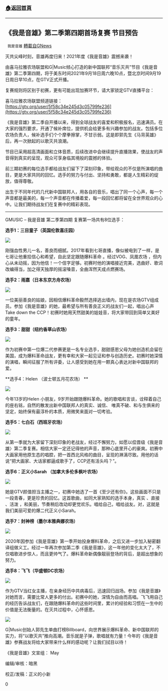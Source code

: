 ###  [:house:返回首頁](https://github.com/ourhimalayas/txt)
---


## 《我是音雄》第二季第四期首场复赛 节目预告
` 我是音雄` [轉載自GNews](https://gnews.org/zh-hans/1540456/)

灭共尖峰时刻，音雄再度归来！2021年度《我是音雄》震撼来袭！

由喜马拉雅农场联盟和G|Music倾心打造的新中国联邦“音乐灭共”节目《我是音雄》第二季第四期，将于美东时间2021年9月18日周六晚10点，暨北京时间9月19日周日早10点，在GTV正式开播。

复赛规则将区别于初赛，更有可能出现加赛环节，请大家锁定GTV直播平台：

喜马拉雅农场联盟频道链接：[https://gtv.org/user/5f58c34e245d3c05799fe236](https://gtv.org/user/5f58c34e245d3c05799fe236)

《我是音雄》第二季自开播以来，得到全球战友的喜爱和积极报名，迅速满员。在大家的强烈要求，开通了候补席位，提供机会给更多有兴趣参加的战友。包括多位农场负责人，候补选手们个个摩拳擦掌，不甘示弱。这是即郭先生《马背英雄》后，再一次掀起的以歌灭共浪潮。

节目已采用超高清画面和立体音质，后续改进中会继续提升直播效果，使战友的声音得到真实的呈现，观众可享身临其境般的震撼的体验。

前三期初赛的每位选手都给战友们留下了深刻印象，带给观众的不仅是所演唱的曲目，更是大家共同的回忆。选手的努力与付出、坚持和勇敢，都是人生精彩的绽放，值得尊敬。

出生于不同年代的几代新中国联邦人，用各自的音乐，唱出了同一个心声，每一个声音都是最美的，每一个声音都在传播着爱，每一段回忆都将留在全世界观众的心中。让我们期待战友们在复赛中的精彩表现。

* * *

GMUSIC – 我是音雄 第二季第四期 复赛第一场共有8位选手：

**选手1：三目童子（英国伦敦喜庄园）**

![](https://assets.gnews.org/wp-content/uploads/2021/09/WhatsApp-Image-2021-09-18-at-10.10.46-AM-3.jpeg)

刚强血性男儿一名，善良而细腻。2017年看到七哥直播，像似被电到了一样，是七哥让他重拾信心和希望，自此坚定跟随爆料革命 。经过VOG、凤凰农场 ，但内心从未动摇，因为他信！一个信字足够。初赛时他的演唱接近完美，选曲好、歌词改编得当，加之得天独厚的摇滚嗓音，全曲浑然天成点燃赛场。

**选手2：雨嘉（日本东京方舟农场）**

![](https://assets.gnews.org/wp-content/uploads/2021/09/WhatsApp-Image-2021-09-18-at-10.10.46-AM-5.jpeg)

一位美丽善良的姑娘，因相信爆料革命毅然选择逃出墙内，现在是农场GTV组成员。参加《我是音雄》的她，最希望与所有善良正义的战友们一起，唱出心声Take down the CCP！初赛时她用天然甜美的娃娃音，将大家带回到简单又美好的童年。

**选手3：甜甜（纽约香草山农场）**

![](https://assets.gnews.org/wp-content/uploads/2021/09/WhatsApp-Image-2021-09-18-at-10.10.45-AM.jpeg)

作为初赛中第一位爆二代参赛更是一名专业选手，甜甜感恩父母为她创造机会留在美国，成为爆料革命战友，更有幸和大家一起见证和参与创造历史。初赛时她深情的演唱，瞬间征服了所有评委，让人感受到她在用一颗真心表达对新中国联邦的爱。

**选手4：Helen （波士顿五月花农场） **

![](https://assets.gnews.org/wp-content/uploads/2021/09/WhatsApp-Image-2021-09-18-at-10.10.46-AM.jpeg)

今年13岁的Helen 小朋友，9岁开始跟随爆料革命。她的歌唱和言谈，诠释着自己的座右铭，自然的散发出新中国联邦人的真实、诚信、 唯真不破、和与生俱来的坚定，始终保有最淳朴的本质，用微笑来面对一切考验。

**选手5：七白石（西班牙农场）**

![](https://assets.gnews.org/wp-content/uploads/2021/09/WhatsApp-Image-2021-09-18-at-10.10.46-AM-1.jpeg)

从第一季就为大家留下深刻印象的老战友，经过不懈努力，如愿以偿晋级《我是音雄〉第二季复赛。相信大家一定还记得他的声音，那种心底里开心的豪爽。初赛中大画家用他原生态的唱腔，把一首西北风格的曲目，呈现的淋漓尽致。用他的话说“把大画家、大话家都逼成歌手了，CCP还有活头吗？”。

**选手6：正义小Sarah （加拿大多伦多枫叶农场）**

![](https://assets.gnews.org/wp-content/uploads/2021/09/WhatsApp-Image-2021-09-18-at-10.10.46-AM-4.jpeg)

她是GTV颜值担当主播之一，初赛中她选了一首《至少还有你》。这些画面不只是一段青春，更是珍贵的回忆。这首歌曲，如同大家熟知的选手本身，真实 、直接 、活泼 ，和美丽，节奏稍后改动却更觉欢乐。唱给自己，唱给战友。对，这就是我们美丽可爱的爆二代正义小Sarah。

**选手7：封神榜（墨尔本雅典娜农场）**

![](https://assets.gnews.org/wp-content/uploads/2021/09/WhatsApp-Image-2021-09-18-at-10.11.10-AM.jpeg)

2020年因参加《我是音雄》第一季开始投身爆料革命，之后又进一步加入秘密翻译组做义工。经过一年再次参加第二季《我是音雄》，这一年他的变化太大了，不仅唱歌进步惊人，而且更帅气了。爆料革命新偶像靓丽登场的背后，是超出想象的努力。

**选手8：飞飞（华盛顿DC农场）**

![](https://assets.gnews.org/wp-content/uploads/2021/09/WhatsApp-Image-2021-09-18-at-10.10.46-AM-2.jpeg)

作为GTV当红女主播，在亲身经历中共病毒后，迅速回归战场。参加《我是音雄》对她而言，需要比常人更多的付出。初赛中的她，深情为自由而高唱。飞飞用自己的经历告诉战友们，在跟随爆料革命的这些时间里，累计的经验和习惯在一生中的价值是无法衡量的。在灭共过程中，心怀感恩。

![](https://assets.gnews.org/wp-content/uploads/2021/09/Screen-Shot-2021-09-07-at-10.56.10-AM.png)

G|Music创始人郭先生单曲打榜Billboard，向世界展示爆料革命、新中国联邦的实力，将“以歌灭共”推向高潮。音乐就是子弹，歌唱就有力量！今年的《我是音雄》参赛战友将给大家带来什么样的感动呢？让我们拭目以待！

《我是音雄》文宣组： May

编辑/审核：暗黑

校正/发稿：正义的小新

0
